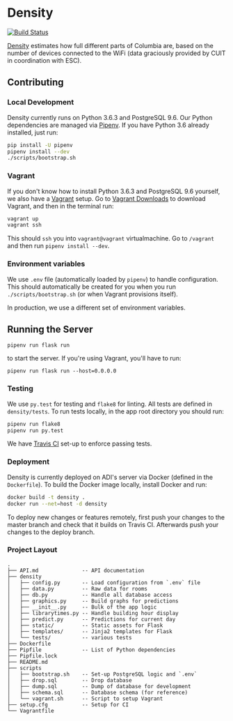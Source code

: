 # Density

[![Build
Status](https://travis-ci.org/ADI-Labs/density.svg?branch=master)](https://travis-ci.org/ADI-Labs/density)

[Density](https://density.adicu.com) estimates how full different parts of
Columbia are, based on the number of devices connected to the WiFi (data
graciously provided by CUIT in coordination with ESC).


## Contributing

### Local Development

Density currently runs on Python 3.6.3 and PostgreSQL 9.6. Our Python
dependencies are managed via [Pipenv](https://docs.pipenv.org/). If you
have Python 3.6 already installed, just run:

```bash
pip install -U pipenv
pipenv install --dev
./scripts/bootstrap.sh
```

### Vagrant

If you don't know how to install Python 3.6.3 and PostgreSQL 9.6
yourself, we also have a [Vagrant](https://www.vagrantup.com/) setup. Go
to [Vagrant Downloads](https://www.vagrantup.com/downloads.html) to
download Vagrant, and then in the terminal run:

```bash
vagrant up
vagrant ssh
```

This should `ssh` you into `vagrant@vagrant` virtualmachine. Go to
`/vagrant` and then run `pipenv install --dev`.

### Environment variables

We use `.env` file (automatically loaded by `pipenv`) to handle
configuration. This should automatically be created for you when you run
`./scripts/bootstrap.sh` (or when Vagrant provisions itself).

In production, we use a different set of environment variables.

## Running the Server

```
pipenv run flask run
```

to start the server. If you're using Vagrant, you'll have to run:

```
pipenv run flask run --host=0.0.0.0
```

### Testing

We use `py.test` for testing and `flake8` for linting. All tests are defined
in `density/tests`. To run tests locally, in the app root directory you should
run:

```bash
pipenv run flake8
pipenv run py.test
```

We have [Travis CI](https://travis-ci.org/ADI-Labs/density/) set-up to enforce
passing tests.

### Deployment

Density is currently deployed on ADI's server via Docker (defined in the
`Dockerfile`). To build the Docker image locally, install Docker and run:

```bash
docker build -t density .
docker run --net=host -d density
```

To deploy new changes or features remotely, first push your changes to the master branch and check that it builds on Travis CI. Afterwards push your changes to the deploy branch. 

### Project Layout

```
.
├── API.md              -- API documentation
├── density
│   ├── config.py       -- Load configuration from `.env` file
│   ├── data.py         -- Raw data for rooms
│   ├── db.py           -- Handle all database access
│   ├── graphics.py     -- Build graphs for predictions
│   ├── __init__.py     -- Bulk of the app logic
│   ├── librarytimes.py -- Handle building hour display
│   ├── predict.py      -- Predictions for current day
│   ├── static/         -- Static assets for Flask
│   ├── templates/      -- Jinja2 templates for Flask
│   └── tests/          -- various tests
├── Dockerfile
├── Pipfile             -- List of Python dependencies
├── Pipfile.lock
├── README.md
├── scripts
│   ├── bootstrap.sh    -- Set-up PostgreSQL logic and `.env`
│   ├── drop.sql        -- Drop database
│   ├── dump.sql        -- Dump of database for development
│   ├── schema.sql      -- Database schema (for reference)
│   └── vagrant.sh      -- Script to setup Vagrant
├── setup.cfg           -- Setup for CI
└── Vagrantfile
```
